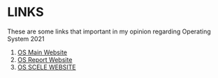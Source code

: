 
# LINKS
These are some links that important in my opinion regarding Operating System 2021
1. [OS Main Website](https://os.vlsm.org/)
2. [OS Report Website](https://os.vlsm.org/Log/)
3. [OS SCELE WEBSITE](https://scele.cs.ui.ac.id/course/view.php?id=3268)
